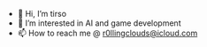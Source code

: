 - 👋 Hi, I’m tirso
- 👀 I’m interested in AI and game development
- 📫 How to reach me @ r0llingclouds@icloud.com

<!---
r0llingclouds/r0llingclouds is a ✨ special ✨ repository because its `README.md` (this file) appears on your GitHub profile.
You can click the Preview link to take a look at your changes.
--->

